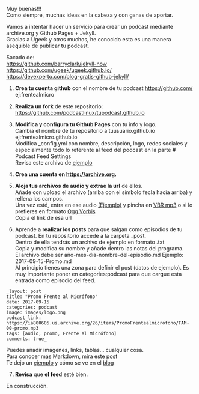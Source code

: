 Muy buenas!!!  
Como siempre, muchas ideas en la cabeza y con ganas de aportar.

Vamos a intentar hacer un servicio para crear un podcast mediante archive.org y Github Pages + Jekyll.  
Gracias a Ugeek y otros muchos, he conocido esta es una manera asequible de publicar tu podcast.

Sacado de:  
<https://github.com/barryclark/jekyll-now>  
<https://github.com/ugeek/ugeek.github.io/>  
<https://devexperto.com/blog-gratis-github-jekyll/>

1. **Crea tu cuenta github** con el nombre de tu podcast <https://github.com/> ej:frentealmicro  

2. **Realiza un fork** de este repositorio: <https://github.com/podcastlinux/tupodcast.github.io>  

3. **Modifica y configura tu Github Pages** con tu info y logo.  
Cambia el nombre de tu repositorio a tuusuario.github.io ej:frentealmicro.github.io  
Modifica _config.yml con nombre, descripción, logo, redes sociales y especialmente todo lo referente al feed del podcast en la parte # Podcast Feed Settings  
Revisa este archivo de [ejemplo](https://github.com/podcastlinux/podcastlinux.github.io/blob/master/_config.yml) 

4. **Crea una cuenta en <https://archive.org>.**

5. **Aloja tus archivos de audio y extrae la url** de ellos.  
Añade con upload el archivo (arriba con el símbolo fecla hacia arriba) y rellena los campos.  
Una vez esté, entra en ese audio [(Ejemplo)](https://archive.org/details/PL28Aniversario) y pincha en [VBR mp3](https://ia800605.us.archive.org/26/items/PL28Aniversario/PL-28-Aniversario.mp3) o si lo prefieres en formato [Ogg Vorbis](https://ia800605.us.archive.org/26/items/PL28Aniversario/PL-28-Aniversario.ogg)  
Copia el link de esa url

6. Aprende a **realizar los posts** para que salgan como episodios de tu podcast.
En tu repositorio accede a la carpeta _post.  
Dentro de ella tendrás un archivo de ejemplo en formato .txt  
Copia y modifica su nombre y añade dentro las notas del programa.  
El archivo debe ser año-mes-día-nombre-del-episodio.md Ejemplo: 2017-09-15-Promo.md    
Al principio tienes una zona para definir el post (datos de ejemplo). Es muy importante poner en categories:podcast para que cargue esta entrada como episodio del feed.    
~~~
_layout: post  
title: "Promo Frente al Micrófono"  
date: 2017-09-15  
categories: podcast  
image: images/logo.png  
podcast_link: https://ia800605.us.archive.org/26/items/PromoFrentealmicrófono/FAM-00-promo.mp3  
tags: [audio, promo, Frente al Micrófono]  
comments: true_  
~~~
Puedes añadir imágenes, links, tablas... cualquier cosa.  
Para conocer más Markdown, mira este [post](https://markdown.es/sintaxis-markdown/)  
Te dejo un [ejemplo](https://github.com/uGeek/ugeek.github.io/edit/master/_posts/podcast/2017-09-04-076.-Un-servidor-en-mi-casa.md) y cómo se ve en el [blog](https://ugeek.github.io/076.-Un-servidor-en-mi-casa/)

7. **Revisa** que **el feed** esté bien.

En construcción.

